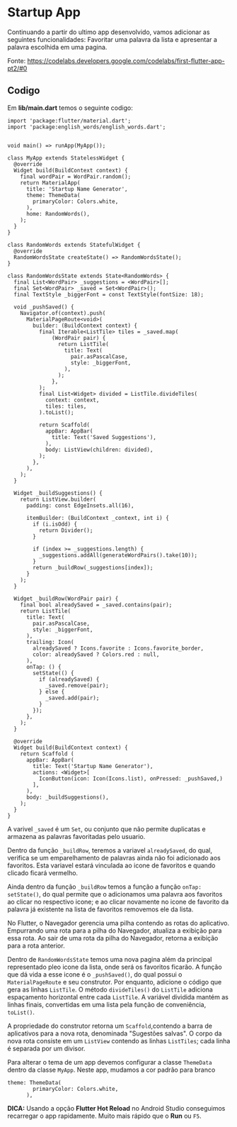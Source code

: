 # Startup App

Continuando a partir do ultimo app desenvolvido, vamos adicionar as seguintes funcionalidades: Favoritar uma palavra
da lista e apresentar a palavra escolhida em uma pagina.

Fonte: https://codelabs.developers.google.com/codelabs/first-flutter-app-pt2/#0

## Codigo

Em **lib/main.dart** temos o seguinte codigo:
```
import 'package:flutter/material.dart'; 
import 'package:english_words/english_words.dart'; 


void main() => runApp(MyApp()); 

class MyApp extends StatelessWidget { 
  @override
  Widget build(BuildContext context) { 
    final wordPair = WordPair.random();
    return MaterialApp(
      title: 'Startup Name Generator', 
      theme: ThemeData(
        primaryColor: Colors.white,
      ),
      home: RandomWords(),
    );
  }
}

class RandomWords extends StatefulWidget {
  @override
  RandomWordsState createState() => RandomWordsState();
}

class RandomWordsState extends State<RandomWords> {
  final List<WordPair> _suggestions = <WordPair>[];
  final Set<WordPair> _saved = Set<WordPair>();
  final TextStyle _biggerFont = const TextStyle(fontSize: 18);

  void _pushSaved() {
    Navigator.of(context).push(
      MaterialPageRoute<void>(
        builder: (BuildContext context) {
          final Iterable<ListTile> tiles = _saved.map(
              (WordPair pair) {
                return ListTile(
                  title: Text(
                    pair.asPascalCase,
                    style: _biggerFont,
                  ),
                );
              },
          );
          final List<Widget> divided = ListTile.divideTiles(
            context: context,
            tiles: tiles,
          ).toList();

          return Scaffold(
            appBar: AppBar(
              title: Text('Saved Suggestions'),
            ),
            body: ListView(children: divided),
          );
        },
      ),
    );
  }

  Widget _buildSuggestions() {
    return ListView.builder(
      padding: const EdgeInsets.all(16),
      
      itemBuilder: (BuildContext _context, int i) {
        if (i.isOdd) {
          return Divider();
        }

        if (index >= _suggestions.length) {
          _suggestions.addAll(generateWordPairs().take(10));
        }
        return _buildRow(_suggestions[index]);
      }
    );
  }

  Widget _buildRow(WordPair pair) {
    final bool alreadySaved = _saved.contains(pair);
    return ListTile(
      title: Text(
        pair.asPascalCase,
        style: _biggerFont,
      ),
      trailing: Icon(
        alreadySaved ? Icons.favorite : Icons.favorite_border,
        color: alreadySaved ? Colors.red : null,
      ),
      onTap: () {
        setState(() {
          if (alreadySaved) {
            _saved.remove(pair);
          } else {
            _saved.add(pair);
          }
        });
      },
    );
  }

  @override
  Widget build(BuildContext context) {
    return Scaffold (
      appBar: AppBar(
        title: Text('Startup Name Generator'),
        actions: <Widget>[
          IconButton(icon: Icon(Icons.list), onPressed: _pushSaved,)
        ],
      ),
      body: _buildSuggestions(),
    );
  }
}
```
A varivel `_saved` é um `Set`, ou conjunto que não permite duplicatas e armazena as palavras favoritadas pelo usuario.

Dentro da função `_buildRow`, teremos a variavel `alreadySaved`, do qual, verifica se um emparelhamento de palavras ainda
não foi adicionado aos favoritos. Esta variavel estará vinculada ao icone de favoritos e quando clicado ficará vermelho.

Ainda dentro da função `_buildRow` temos a função a função `onTap: setState()`, do qual permite que o adicionamos uma palavra aos
favoritos ao clicar no respectivo icone; e ao clicar novamente no icone de favorito da palavra já existente na lista de 
favoritos removemos ele da lista. 

No Flutter, o Navegador gerencia uma pilha contendo as rotas do aplicativo. Empurrando uma rota para a pilha do Navegador, 
atualiza a exibição para essa rota. Ao sair de uma rota da pilha do Navegador, retorna a exibição para a rota anterior.

Dentro de `RandomWordsState` temos uma nova pagina além da principal representado pleo icone da lista, onde será os favoritos
ficarão. A função que dá vida a esse icone é o `_pushSaved()`, do qual possui o `MaterialPageRoute` e seu construtor. 
Por enquanto, adicione o código que gera as linhas `ListTile`. O método `divideTiles()` do `ListTile` adiciona espaçamento horizontal entre cada `ListTile`. 
A variável dividida mantém as linhas finais, convertidas em uma lista pela função de conveniência, `toList()`.

A propriedade do construtor retorna um `Scaffold`,contendo a barra de aplicativos para a nova rota, denominada "Sugestões salvas". 
O corpo da nova rota consiste em um `ListView` contendo as linhas `ListTiles`; cada linha é separada por um divisor.

Para alterar o tema de um app devemos configurar a classe `ThemeData`  dentro da classe `MyApp`. Neste app, mudamos a
cor padrão para branco
```
theme: ThemeData(         
        primaryColor: Colors.white,
      ),  
```

**DICA:** Usando a opção **Flutter Hot Reload** no Android Studio conseguimos recarregar o app rapidamente. Muito mais
rápido que o **Run** ou `F5`. 